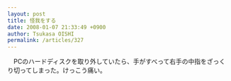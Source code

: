 ```yaml
---
layout: post
title: 怪我をする
date: 2008-01-07 21:33:49 +0900
author: Tsukasa OISHI
permalink: /articles/327
---
```



　PCのハードディスクを取り外していたら、手がすべって右手の中指をざっくり切ってしまった。けっこう痛い。  

